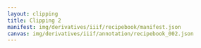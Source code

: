 ```yaml
---
layout: clipping
title: Clipping 2
manifest: img/derivatives/iiif/recipebook/manifest.json
canvas: img/derivatives/iiif/annotation/recipebook_002.json
---
```


